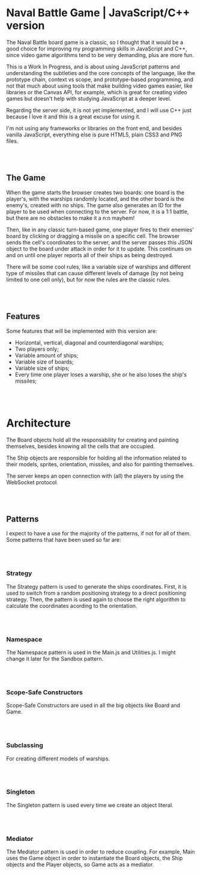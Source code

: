 # Naval Battle Game | JavaScript/C++ version

The Naval Battle board game is a classic, so I thought that it would be a good choice for improving my programming skills in JavaScript and C++, since video game algorithms tend to be very demanding, plus are more fun.

This is a Work In Progress, and is about using JavaScript patterns and understanding the subtleties and the core concepts of the language, like the prototype chain, context vs scope, and prototype-based programming, and not that much about using tools that make building video games easier, like libraries or the Canvas API, for example, which is great for creating video games but doesn't help with studying JavaScript at a deeper level.

Regarding the server side, it is not yet implemented, and I will use C++ just because I love it and this is a great excuse for using it.

I'm not using any frameworks or libraries on the front end, and besides vanilla JavaScript, everything else is pure HTML5, plain CSS3 and PNG files.

<br><br>

## The Game

When the game starts the browser creates two boards: one board is the player's, with the warships randomly located, and the other board is the enemy's, created with no ships. The game also generates an ID for the player to be used when connecting to the server. For now, it is a 1:1 battle, but there are no obstacles to make it a n:n mayhem!

Then, like in any classic turn-based game, one player fires to their enemies' board by clicking or dragging a missile on a specific cell. The browser sends the cell's coordinates to the server, and the server passes this JSON object to the board under attack in order for it to update. This continues on and on until one player reports all of their ships as being destroyed.

There will be some cool rules, like a variable size of warships and different type of missiles that can cause different levels of damage (by not being limited to one cell only), but for now the rules are the classic rules.

<br><br>

## Features

Some features that will be implemented with this version are:

- Horizontal, vertical, diagonal and counterdiagonal warships;
- Two players only;
- Variable amount of ships;
- Variable size of boards;
- Variable size of ships;
- Every time one player loses a warship, she or he also loses the ship's missiles;

<br><br>

# Architecture

The Board objects hold all the responsability for creating and painting themselves, besides knowing all the cells that are occupied.

The Ship objects are responsible for holding all the information related to their models, sprites, orientation, missiles, and also for painting themselves.

The server keeps an open connection with (all) the players by using the WebSocket protocol.

<br><br>

## Patterns

I expect to have a use for the majority of the patterns, if not for all of them. Some patterns that have been used so far are:

<br><br>

### Strategy

The Strategy pattern is used to generate the ships coordinates. First, it is used to switch from a random positioning strategy to a direct positioning strategy. Then, the pattern is used again to choose the right algorithm to calculate the coordinates acording to the orientation.

<br><br>

### Namespace

The Namespace pattern is used in the Main.js and Utilities.js. I might change it later for the Sandbox pattern.

<br><br>

### Scope-Safe Constructors

Scope-Safe Constructors are used in all the big objects like Board and Game.

<br><br>

### Subclassing

For creating different models of warships.

<br><br>

### Singleton

The Singleton pattern is used every time we create an object literal.

<br><br>

### Mediator
The Mediator pattern is used in order to reduce coupling. For example, Main uses the Game object in order to instantiate the Board objects, the Ship objects and the Player objects, so Game acts as a mediator.
